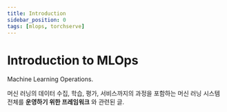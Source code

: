 ```yaml
---
title: Introduction
sidebar_position: 0
tags: [mlops, torchserve]
---
```

# Introduction to MLOps

Machine Learning Operations. 

머신 러닝의 데이터 수집, 학습, 평가, 서비스까지의 과정을 포함하는 머신 러닝 시스템 전체를 **운영하기 위한 프레임워크** 와 관련된 글.